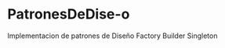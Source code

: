 PatronesDeDise-o
================

Implementacion de patrones de Diseño
 Factory
 Builder
 Singleton
